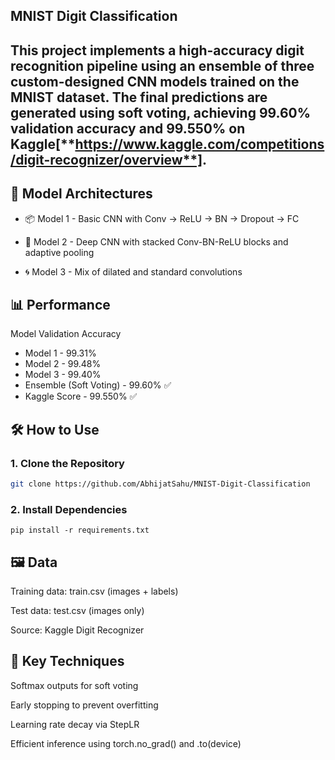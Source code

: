 ## MNIST Digit Classification
This project implements a high-accuracy digit recognition pipeline using an ensemble of three custom-designed CNN models trained on the MNIST dataset. The final predictions are generated using soft voting, achieving 99.60% validation accuracy and 99.550% on Kaggle[**https://www.kaggle.com/competitions/digit-recognizer/overview**].
---

## 🧠 Model Architectures
 - 📦 Model 1 - Basic CNN with Conv → ReLU → BN → Dropout → FC

 - 🧱 Model 2 - Deep CNN with stacked Conv-BN-ReLU blocks and adaptive pooling

 - 🌀 Model 3 - Mix of dilated and standard convolutions

## 📊 Performance
Model	Validation Accuracy
 - Model 1	- 99.31%
 - Model 2	- 99.48%
 - Model 3	- 99.40%
 - Ensemble (Soft Voting)	- 99.60% ✅
 - Kaggle Score	- 99.550% ✅

## 🛠️ How to Use
### 1. Clone the Repository

```bash
git clone https://github.com/AbhijatSahu/MNIST-Digit-Classification

```
### 2. Install Dependencies
```
pip install -r requirements.txt
```

## 🖼️ Data
Training data: train.csv (images + labels)

Test data: test.csv (images only)

Source: Kaggle Digit Recognizer

## 🧪 Key Techniques
Softmax outputs for soft voting

Early stopping to prevent overfitting

Learning rate decay via StepLR

Efficient inference using torch.no_grad() and .to(device)
